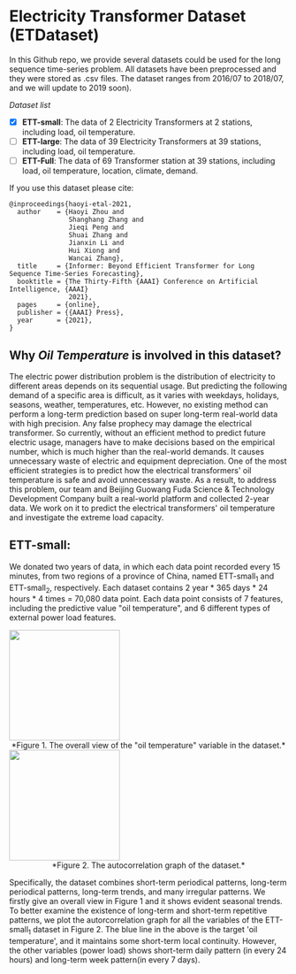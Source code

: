 # Electricity Transformer Dataset (ETDataset)

In this Github repo, we provide several datasets could be used for the long sequence time-series problem. All datasets have been preprocessed and they were stored as .csv files.  The dataset ranges from 2016/07 to 2018/07, and we will update to 2019 soon).

*Dataset list*

- [x] **ETT-small**: The data of 2 Electricity Transformers at 2 stations, including load, oil temperature.
- [ ] **ETT-large**: The data of 39 Electricity Transformers at 39 stations, including load, oil temperature.
- [ ] **ETT-Full**: The data of 69 Transformer station at 39 stations, including load, oil temperature, location, climate, demand.

If you use this dataset please cite:

```
@inproceedings{haoyi-etal-2021,
  author    = {Haoyi Zhou and
               Shanghang Zhang and
               Jieqi Peng and
               Shuai Zhang and
               Jianxin Li and
               Hui Xiong and
               Wancai Zhang},
  title     = {Informer: Beyond Efficient Transformer for Long Sequence Time-Series Forecasting},
  booktitle = {The Thirty-Fifth {AAAI} Conference on Artificial Intelligence, {AAAI}
               2021},
  pages     = {online},
  publisher = {{AAAI} Press},
  year      = {2021},
}
```

## Why *Oil Temperature* is involved in this dataset?

The electric power distribution problem is the distribution of electricity to different areas depends on its sequential usage. But predicting the following demand of a specific area is difficult, as it varies with weekdays, holidays, seasons, weather, temperatures, etc. However, no existing method can perform a long-term prediction based on super long-term real-world data with high precision. Any false prophecy may damage the electrical transformer. So currently, without an efficient method to predict future electric usage, managers have to make decisions based on the empirical number, which is much higher than the real-world demands. It causes unnecessary waste of electric and equipment depreciation. One of the most efficient strategies is to predict how the electrical transformers' oil temperature is safe and avoid unnecessary waste. 
As a result, to address this problem, our team and Beijing Guowang Fuda Science & Technology Development Company built a real-world platform and collected 2-year data. We work on it to predict the electrical transformers' oil temperature and investigate the extreme load capacity.

## ETT-small:

We donated two years of data, in which each data point recorded every 15 minutes, from two regions of a province of China, named ETT-small$_1$ and ETT-small$_2$, respectively. Each dataset contains 2 year * 365 days * 24 hours * 4 times = 70,080 data point. Each data point consists of 7 features, including the predictive value "oil temperature", and 6 different types of external power load features.

<img src="https://raw.githubusercontent.com/zhouhaoyi/ETDataset/main/img/appendix_auto_correlation.png" height = "200" alt="" align=center />
<center>*Figure 1. The overall view of the "oil temperature" variable in the dataset.*</center>

<img src="https://raw.githubusercontent.com/zhouhaoyi/ETDataset/main/img/appendix_dataset_year.png" height = "200" alt="" align=center />
<center>*Figure 2. The autocorrelation graph of the dataset.*</center>

Specifically, the dataset combines short-term periodical patterns, long-term periodical patterns, long-term trends, and many irregular patterns. We firstly give an overall view in Figure 1 and it shows evident seasonal trends. To better examine the existence of long-term and short-term repetitive patterns, we plot the autorcorrelation graph for all the variables of the ETT-small$_1$ dataset in Figure 2. The blue line in the above is the target 'oil temperature', and it maintains some short-term local continuity. However, the other variables (power load) shows short-term daily pattern (in every 24 hours) and long-term week pattern(in every 7 days).

